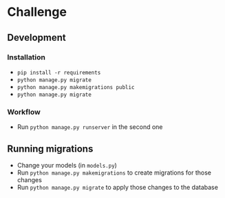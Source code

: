 # Challenge

## Development

### Installation

- `pip install -r requirements`
- `python manage.py migrate`
- `python manage.py makemigrations public`
- `python manage.py migrate`

### Workflow

- Run `python manage.py runserver` in the second one


## Running migrations

- Change your models (in `models.py`)
- Run `python manage.py makemigrations` to create migrations for those changes
- Run `python manage.py migrate` to apply those changes to the database
